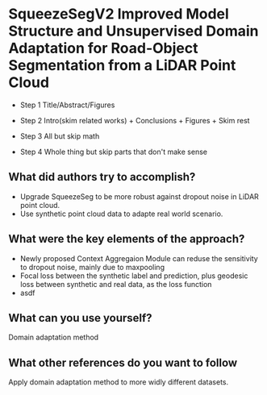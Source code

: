 # SqueezeSegV2 Improved Model Structure and Unsupervised Domain Adaptation for Road-Object Segmentation from a LiDAR Point Cloud

- Step 1 Title/Abstract/Figures

- Step 2 Intro(skim related works) + Conclusions + Figures + Skim rest

- Step 3 All but skip math

- Step 4 Whole thing but skip parts that don't make sense

## What did authors try to accomplish?

- Upgrade SqueezeSeg to be more robust against dropout noise in LiDAR point cloud.
- Use synthetic point cloud data to adapte real world scenario.

## What were the key elements of the approach?

- Newly proposed Context Aggregaion Module can reduse the sensitivity to dropout noise, mainly due to maxpooling
- Focal loss between the synthetic label and prediction, plus geodesic loss between synthetic and real data, as the loss function
- asdf

## What can you use yourself?

Domain adaptation method

## What other references do you want to follow

Apply domain adaptation method to more widly different datasets.
